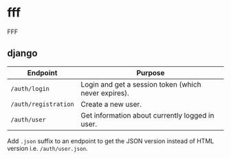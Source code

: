 # fff

FFF

## django

Endpoint|Purpose
-|-
`/auth/login`|Login and get a session token (which never expires).
`/auth/registration`|Create a new user.
`/auth/user`|Get information about currently logged in user.

Add `.json` suffix to an endpoint to get the JSON version instead of HTML version i.e. `/auth/user.json`.
